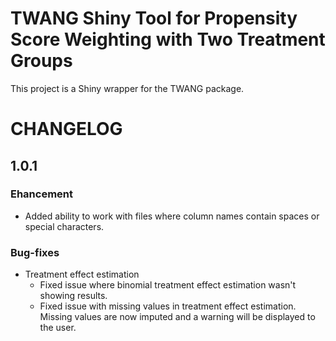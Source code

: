 # TWANG Shiny Tool for Propensity Score Weighting with Two Treatment Groups

This project is a Shiny wrapper for the TWANG package.

# CHANGELOG

## 1.0.1

### Ehancement
* Added ability to work with files where column names contain spaces or special characters.

### Bug-fixes
* Treatment effect estimation
  * Fixed issue where binomial treatment effect estimation wasn't showing results.
  * Fixed issue with missing values in treatment effect estimation. Missing values are now imputed and a warning will be displayed to the user.

